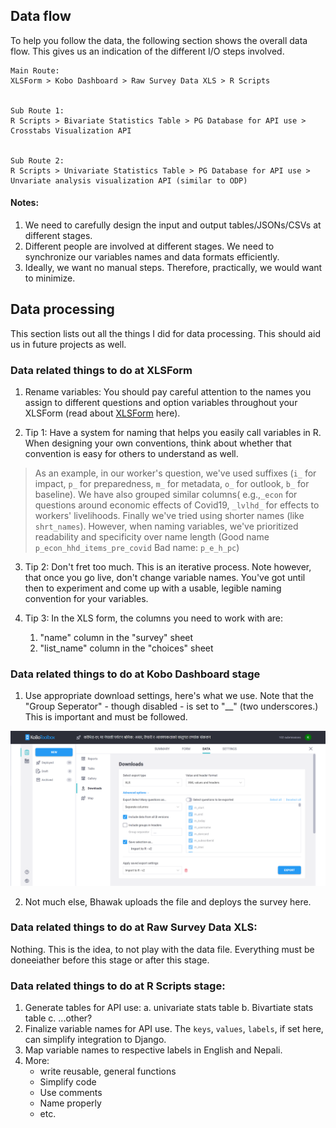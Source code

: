 ## Data flow

To help you follow the data, the following section shows the overall data flow. This gives us an indication of the different I/O steps involved.  

```
Main Route:
XLSForm > Kobo Dashboard > Raw Survey Data XLS > R Scripts


Sub Route 1:
R Scripts > Bivariate Statistics Table > PG Database for API use > Crosstabs Visualization API


Sub Route 2:
R Scripts > Univariate Statistics Table > PG Database for API use > Unvariate analysis visualization API (similar to ODP)

```
#### Notes: 
1. We need to carefully design the input and output tables/JSONs/CSVs at different stages.
2. Different people are involved at different stages. We need to synchronize our variables names and data formats efficiently.
3. Ideally, we want no manual steps. Therefore, practically, we would want to minimize.


## Data processing

This section lists out all the things I did for data processing. This should aid us in future projects as well.

### Data related things to do at **XLSForm**
1. Rename variables: You should pay careful attention to the names you assign to different questions and option variables throughout your XLSForm (read about [XLSForm](https://xlsform.org) here). 

2. Tip 1: Have a system for naming that helps you easily call variables in R. When designing your own conventions, think about whether that convention is easy for others to understand as well. 

> As an example, in our worker's question, we've used suffixes (`i_` for impact, `p_` for preparedness, `m_` for metadata, `o_` for outlook, `b_` for baseline). We have also grouped similar columns( e.g.,`_econ` for questions around economic effects of Covid19, `_lvlhd_` for effects to workers' livelihoods. Finally we've tried using shorter names (like `shrt_names`). However, when naming variables, we've prioritized readability and specificity over name length (Good name `p_econ_hhd_items_pre_covid` Bad name: `p_e_h_pc`)

3. Tip 2: Don't fret too much. This is an iterative process.  Note however, that once you go live, don't change variable names. You've got until then to experiment and come up with a usable, legible naming convention for your variables.

4. Tip 3: In the XLS form, the columns you need to work with are:
    1. "name" column in the "survey" sheet 
    1. "list_name" column in the "choices" sheet 



### Data related things to do at **Kobo Dashboard stage**
1. Use appropriate download settings, here's what we use. Note that the "Group Seperator" - though disabled - is set to "__" (two underscores.) This is important and must be followed.

![](/misc/KoboExportSettings.png)

2. Not much else, Bhawak uploads the file and deploys the survey here.


### Data related things to do at **Raw Survey Data XLS**:
Nothing. This is the idea, to not play with the data file. Everything must be doneeiather before this stage or after this stage.

### Data related things to do at **R Scripts** stage:

1. Generate tables for API use:
    a. univariate stats table
    b. Bivartiate stats table
    c. ...other?
2. Finalize variable names for API use. The `keys`, `values`, `labels`, if set here, can simplify integration to Django.
3. Map variable names to respective labels in English and Nepali. 
4. More:
    - write reusable, general functions
    - Simplify code
    - Use comments
    - Name properly
    - etc.

